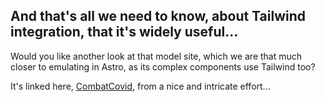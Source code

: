 ---
---
## And that's all we need to know, about Tailwind integration, that it's widely useful...

Would you like another look at that model site, which we are that much closer 
to emulating in Astro, as its complex components use Tailwind too? 

It's linked here, 
<a href="https://combatcovid.equipment" target="_blank">CombatCovid</a>, 
from a nice and intricate effort...